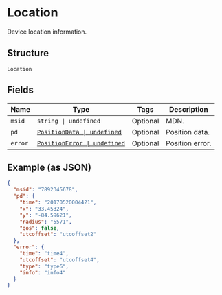 
# Location

Device location information.

## Structure

`Location`

## Fields

| Name | Type | Tags | Description |
|  --- | --- | --- | --- |
| `msid` | `string \| undefined` | Optional | MDN. |
| `pd` | [`PositionData \| undefined`](../../doc/models/position-data.md) | Optional | Position data. |
| `error` | [`PositionError \| undefined`](../../doc/models/position-error.md) | Optional | Position error. |

## Example (as JSON)

```json
{
  "msid": "7892345678",
  "pd": {
    "time": "20170520004421",
    "x": "33.45324",
    "y": "-84.59621",
    "radius": "5571",
    "qos": false,
    "utcoffset": "utcoffset2"
  },
  "error": {
    "time": "time4",
    "utcoffset": "utcoffset4",
    "type": "type6",
    "info": "info4"
  }
}
```


